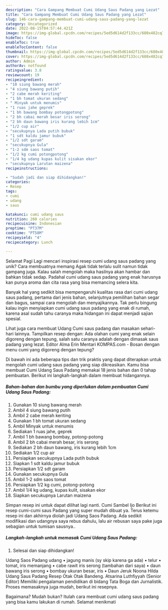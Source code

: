 ```yaml
---
description: "Cara Gampang Membuat Cumi Udang Saus Padang yang Lezat"
title: "Cara Gampang Membuat Cumi Udang Saus Padang yang Lezat"
slug: 146-cara-gampang-membuat-cumi-udang-saus-padang-yang-lezat
category: Uncategorized
date: 2022-08-15T04:57:44.421Z
image: https://img-global.cpcdn.com/recipes/5ed5d614d2f133cc/680x482cq70/cumi-udang-saus-padang-foto-resep-utama.jpg
hideToc: false
enableToc: true
enableTocContent: false
thumbnail: https://img-global.cpcdn.com/recipes/5ed5d614d2f133cc/680x482cq70/cumi-udang-saus-padang-foto-resep-utama.jpg
cover: https://img-global.cpcdn.com/recipes/5ed5d614d2f133cc/680x482cq70/cumi-udang-saus-padang-foto-resep-utama.jpg
author: Admin
authorAv: notfound
ratingvalue: 3.8
reviewcount: 19
recipeingredient:
- "10 siung bawang merah"
- "4 siung bawang putih"
- "2 cabe merah keriting"
- "1 bh tomat ukuran sedang"
- " Minyak untuk menumis"
- "1 ruas jahe geprek"
- "1 bh bawang bombay potongpotong"
- "2 bh cabai merah besar iris serong"
- "2 bh daun bawang iris kurang lebih 1cm"
- "1/2 cup air"
- "secukupnya Lada putih bubuk"
- "1 sdt kaldu jamur bubuk"
- "1/2 sdt garam"
- "secukupnya Gula"
- "1-2 sdm saos tomat"
- "1/2 kg cumi potongpotong"
- "1/4 kg udang kupas kulit sisakan ekor"
- "secukupnya Larutan maizena"
recipeinstructions:

- "Sudah jadi dan siap dihidangkan!"
categories:
- Resep
tags:
- cumi
- udang
- saus

katakunci: cumi udang saus 
nutrition: 260 calories
recipecuisine: Indonesian
preptime: "PT37M"
cooktime: "PT58M"
recipeyield: "4"
recipecategory: Lunch

---
```



Selamat Pagi Lagi mencari inspirasi resep cumi udang saus padang yang unik? Cara membuatnya memang Agak tidak terlalu sulit namun tidak gampang juga. Kalau salah mengolah maka hasilnya akan hambar dan bahkan tidak sedap. Padahal cumi udang saus padang yang enak harusnya kan punya aroma dan cita rasa yang bisa memancing selera kita.


Banyak hal yang sedikit bisa mempengaruhi kualitas rasa dari cumi udang saus padang, pertama dari jenis bahan, selanjutnya pemilihan bahan segar dan bagus, sampai cara mengolah dan menyajikannya. Tak perlu bingung kalau ingin menyiapkan cumi udang saus padang yang enak di rumah, karena asal sudah tahu caranya maka hidangan ini dapat menjadi sajian spesial.

Lihat juga cara membuat Udang Cumi saus padang dan masakan sehari-hari lainnya. Tampilkan resep dengan: Ada olahan cumi yang enak selain digoreng dengan tepung, salah satu caranya adalah dengan dimasak saus padang yang lezat. Editor Alma Erin Mentari KOMPAS.com - Bosan dengan menu cumi yang digoreng dengan tepung?


Di bawah ini ada beberapa tips dan trik praktis yang dapat diterapkan untuk mengolah cumi udang saus padang yang siap dikreasikan. Kamu bisa membuat Cumi Udang Saus Padang memakai 18 jenis bahan dan 0 tahap pembuatan. Berikut ini langkah-langkah dalam membuat hidangannya.

<!--inarticleads1-->

##### Bahan-bahan dan bumbu yang diperlukan dalam pembuatan Cumi Udang Saus Padang:

1. Gunakan 10 siung bawang merah
1. Ambil 4 siung bawang putih
1. Ambil 2 cabe merah keriting
1. Gunakan 1 bh tomat ukuran sedang
1. Ambil  Minyak untuk menumis
1. Sediakan 1 ruas jahe, geprek
1. Ambil 1 bh bawang bombay, potong-potong
1. Ambil 2 bh cabai merah besar, iris serong
1. Sediakan 2 bh daun bawang, iris kurang lebih 1cm
1. Sediakan 1/2 cup air
1. Persiapkan secukupnya Lada putih bubuk
1. Siapkan 1 sdt kaldu jamur bubuk
1. Persiapkan 1/2 sdt garam
1. Gunakan secukupnya Gula
1. Ambil 1-2 sdm saos tomat
1. Persiapkan 1/2 kg cumi, potong-potong
1. Ambil 1/4 kg udang, kupas kulit, sisakan ekor
1. Siapkan secukupnya Larutan maizena


Simpan resep ini untuk dapat dilihat lagi nanti. Cumi Sambel Ijo Berikut ini resep cumi-cumi saus Padang yang super mudah dibuat ya. Terus ketemu resep ini dan akhirnya diolah jadi Udang Saos Padang. Ada sedikit modifikasi dan udangnya saya rebus dahulu, lalu air rebusan saya pake juga sebagian untuk tumisan sausnya.. 

<!--inarticleads2-->

##### Langkah-langkah untuk memasak Cumi Udang Saus Padang:


1. Selesai dan siap dihidangkan!

Udang Saos Padang udang • jagung manis (sy skip karena ga ada) • telur • tomat, iris memanjang • cabe rawit iris serong (tambahan dari saya) • daun bawang iris serong • bombay ukuran besar, iris • Daun Jeruk Noona Hilda ️ Udang Saus Padang Resep Otak Otak Bandeng. Atsarina Luthfiyyah (Senior Editor) Memiliki pengalaman pendidikan di bidang Tata Boga dan Jurnalistik. Proses memasaknya juga mudah, berikut ini resepnya. 

Bagaimana? Mudah bukan? Itulah cara membuat cumi udang saus padang yang bisa kamu lakukan di rumah. Selamat menikmati
